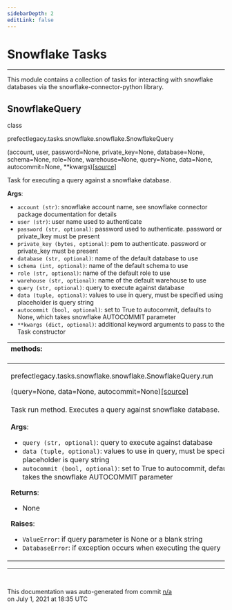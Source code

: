 ```yaml
---
sidebarDepth: 2
editLink: false
---
```

# Snowflake Tasks
---
This module contains a collection of tasks for interacting with snowflake databases via
the snowflake-connector-python library.
 ## SnowflakeQuery
 <div class='class-sig' id='prefect-tasks-snowflake-snowflake-snowflakequery'><p class="prefect-sig">class </p><p class="prefect-class">prefectlegacy.tasks.snowflake.snowflake.SnowflakeQuery</p>(account, user, password=None, private_key=None, database=None, schema=None, role=None, warehouse=None, query=None, data=None, autocommit=None, **kwargs)<span class="source"><a href="https://github.com/PrefectHQ/prefect/blob/master/src/prefectlegacy/tasks/snowflake/snowflake.py#L7">[source]</a></span></div>

Task for executing a query against a snowflake database.

**Args**:     <ul class="args"><li class="args">`account (str)`: snowflake account name, see snowflake connector          package documentation for details     </li><li class="args">`user (str)`: user name used to authenticate     </li><li class="args">`password (str, optional)`: password used to authenticate.         password or private_lkey must be present     </li><li class="args">`private_key (bytes, optional)`: pem to authenticate.         password or private_key must be present     </li><li class="args">`database (str, optional)`: name of the default database to use     </li><li class="args">`schema (int, optional)`: name of the default schema to use     </li><li class="args">`role (str, optional)`: name of the default role to use     </li><li class="args">`warehouse (str, optional)`: name of the default warehouse to use     </li><li class="args">`query (str, optional)`: query to execute against database     </li><li class="args">`data (tuple, optional)`: values to use in query, must be specified using placeholder         is query string     </li><li class="args">`autocommit (bool, optional)`: set to True to autocommit, defaults to None, which         takes snowflake AUTOCOMMIT parameter     </li><li class="args">`**kwargs (dict, optional)`: additional keyword arguments to pass to the         Task constructor</li></ul>

|methods: &nbsp;&nbsp;&nbsp;&nbsp;&nbsp;&nbsp;&nbsp;&nbsp;&nbsp;&nbsp;&nbsp;&nbsp;&nbsp;&nbsp;&nbsp;&nbsp;&nbsp;&nbsp;&nbsp;&nbsp;&nbsp;&nbsp;&nbsp;&nbsp;&nbsp;&nbsp;&nbsp;&nbsp;&nbsp;&nbsp;&nbsp;&nbsp;&nbsp;&nbsp;&nbsp;&nbsp;&nbsp;&nbsp;&nbsp;&nbsp;&nbsp;&nbsp;&nbsp;&nbsp;&nbsp;&nbsp;&nbsp;&nbsp;&nbsp;&nbsp;&nbsp;&nbsp;&nbsp;&nbsp;&nbsp;&nbsp;&nbsp;&nbsp;&nbsp;&nbsp;&nbsp;&nbsp;&nbsp;&nbsp;&nbsp;&nbsp;&nbsp;&nbsp;&nbsp;&nbsp;&nbsp;&nbsp;&nbsp;&nbsp;&nbsp;&nbsp;&nbsp;&nbsp;&nbsp;&nbsp;&nbsp;&nbsp;&nbsp;&nbsp;&nbsp;&nbsp;&nbsp;&nbsp;&nbsp;&nbsp;&nbsp;&nbsp;&nbsp;&nbsp;&nbsp;&nbsp;&nbsp;&nbsp;&nbsp;&nbsp;&nbsp;&nbsp;&nbsp;&nbsp;&nbsp;&nbsp;&nbsp;&nbsp;&nbsp;&nbsp;&nbsp;&nbsp;&nbsp;&nbsp;&nbsp;&nbsp;&nbsp;&nbsp;&nbsp;&nbsp;&nbsp;&nbsp;&nbsp;&nbsp;&nbsp;&nbsp;&nbsp;&nbsp;&nbsp;&nbsp;&nbsp;&nbsp;&nbsp;&nbsp;&nbsp;&nbsp;&nbsp;&nbsp;&nbsp;&nbsp;&nbsp;&nbsp;&nbsp;&nbsp;&nbsp;&nbsp;&nbsp;&nbsp;&nbsp;&nbsp;|
|:----|
 | <div class='method-sig' id='prefect-tasks-snowflake-snowflake-snowflakequery-run'><p class="prefect-class">prefectlegacy.tasks.snowflake.snowflake.SnowflakeQuery.run</p>(query=None, data=None, autocommit=None)<span class="source"><a href="https://github.com/PrefectHQ/prefect/blob/master/src/prefectlegacy/tasks/snowflake/snowflake.py#L60">[source]</a></span></div>
<p class="methods">Task run method. Executes a query against snowflake database.<br><br>**Args**:     <ul class="args"><li class="args">`query (str, optional)`: query to execute against database     </li><li class="args">`data (tuple, optional)`: values to use in query, must be specified using         placeholder is query string     </li><li class="args">`autocommit (bool, optional)`: set to True to autocommit, defaults to None         which takes the snowflake AUTOCOMMIT parameter</li></ul> **Returns**:     <ul class="args"><li class="args">None</li></ul>**Raises**:     <ul class="args"><li class="args">`ValueError`: if query parameter is None or a blank string     </li><li class="args">`DatabaseError`: if exception occurs when executing the query</li></ul></p>|

---
<br>


<p class="auto-gen">This documentation was auto-generated from commit <a href='https://github.com/PrefectHQ/prefect/commit/n/a'>n/a</a> </br>on July 1, 2021 at 18:35 UTC</p>